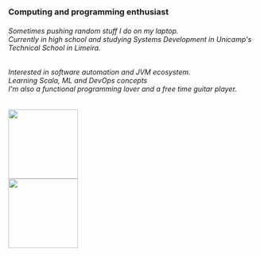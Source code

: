 <h3 align="left">Computing and programming enthusiast</h3>
<h6 align="left">Sometimes pushing random stuff I do on my laptop.<br> Currently in high school and studying Systems Development in Unicamp's Technical School in Limeira.</h6>
<h6 align="left">Interested in software automation and JVM ecosystem.<br>Learning Scala, ML and DevOps concepts<br>I'm also a functional programming lover and a free time guitar player.</h6>

<div>
  <img height="140em" src="https://github-readme-stats.vercel.app/api?username=localthreader&show_icons=true&theme=dracula&include_all_commits=true&count_private=true"/><br>
  <img height="140em" src="https://github-readme-stats.vercel.app/api/top-langs/?username=localthreader&layout=compact&langs_count=16&theme=dracula"/>
</div>
  
<!--
**threadlly/threadlly** is a ✨ _special_ ✨ repository because its `README.md` (this file) appears on your GitHub profile.



Here are some ideas to get you started:

- 🔭 I’m currently working on ...
- 🌱 I’m currently learning ...
- 👯 I’m looking to collaborate on ...
- 🤔 I’m looking for help with ...
- 💬 Ask me about ...
- 📫 How to reach me: ...
- 😄 Pronouns: ...
- ⚡ Fun fact: ...
-->
